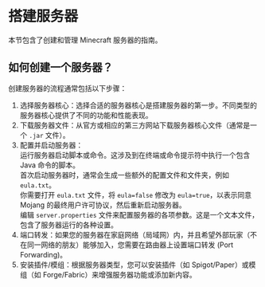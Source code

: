 # 搭建服务器

本节包含了创建和管理 Minecraft 服务器的指南。

## 如何创建一个服务器？

创建服务器的流程通常包括以下步骤：

1. 选择服务器核心：选择合适的服务器核心是搭建服务器的第一步。不同类型的服务器核心提供了不同的功能和性能表现。
2. 下载服务器文件：从官方或相应的第三方网站下载服务器核心文件（通常是一个 `.jar` 文件）。
3. 配置并启动服务器：  
   运行服务器启动脚本或命令。这涉及到在终端或命令提示符中执行一个包含 Java 命令的脚本。  
   首次启动服务器时，通常会生成一些额外的配置文件和文件夹，例如 `eula.txt`。  
   你需要打开 `eula.txt` 文件，将 `eula=false` 修改为 `eula=true`，以表示同意 Mojang 的最终用户许可协议，然后重新启动服务器。  
   编辑 `server.properties` 文件来配置服务器的各项参数。这是一个文本文件，包含了服务器运行的各种设置。
4. 端口转发：如果您的服务器在家庭网络（局域网）内，并且希望外部玩家（不在同一网络的朋友）能够加入，您需要在路由器上设置端口转发 (Port Forwarding)。
5. 安装插件/模组：根据服务器类型，您可以安装插件（如 Spigot/Paper）或模组（如 Forge/Fabric）来增强服务器功能或添加新内容。
